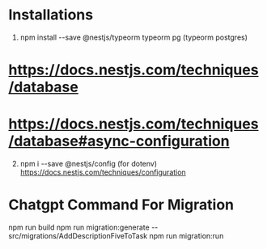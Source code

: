 # Installations
1. npm install --save @nestjs/typeorm typeorm pg (typeorm postgres)
# https://docs.nestjs.com/techniques/database



# https://docs.nestjs.com/techniques/database#async-configuration


2. npm i --save @nestjs/config (for dotenv)
https://docs.nestjs.com/techniques/configuration























# Chatgpt Command For Migration
npm run build
npm run migration:generate -- src/migrations/AddDescriptionFiveToTask
npm run migration:run

